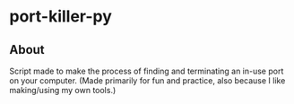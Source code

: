 # port-killer-py

## About

Script made to make the process of finding and terminating an in-use port on your computer.
(Made primarily for fun and practice, also because I like making/using my own tools.)
